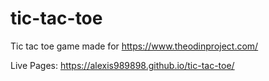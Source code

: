 # tic-tac-toe

Tic tac toe game made for https://www.theodinproject.com/

Live Pages: https://alexis989898.github.io/tic-tac-toe/
